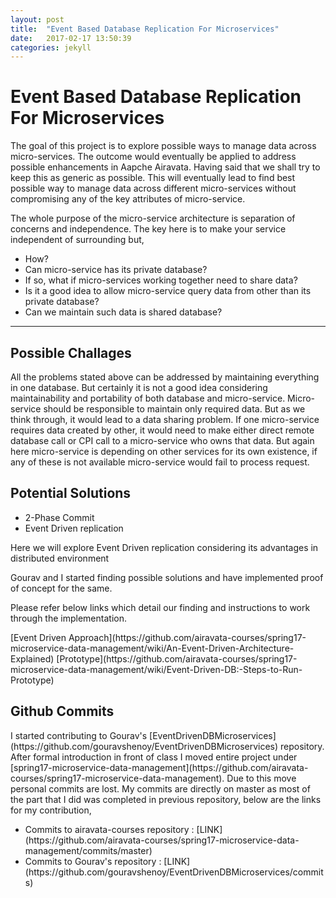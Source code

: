 ```yaml
---
layout: post
title:  "Event Based Database Replication For Microservices"
date:   2017-02-17 13:50:39
categories: jekyll
---
```


<h1>Event Based Database Replication For Microservices</h1>

<p>The goal of this project is to explore possible ways to manage data across micro-services. The outcome would eventually be applied to address possible enhancements in Aapche Airavata. Having said that we shall try to keep this as generic as possible. This will eventually lead to find best possible way to manage data across different micro-services without compromising any of the key attributes of micro-service.</p>

<p>The whole purpose of the micro-service architecture is separation of concerns and independence. The key here is to make your service independent of surrounding but,</p>


<ul>
<li>How?</li>
<li>Can micro-service has its private database?</li>
<li>If so, what if micro-services working together need to share data?</li>
<li>Is it a good idea to allow micro-service query data from other than its private database?</li>
<li>Can we maintain such data is shared database?</li>
</ul>

<hr />

<h2>Possible Challages</h2>

<p>All the problems stated above can be addressed by maintaining everything in one database. But certainly it is not a good idea considering maintainability and portability of both database and micro-service. Micro-service should be responsible to maintain only required data. But as we think through, it would lead to a data sharing problem. If one micro-service requires data created by other, it would need to make either direct remote database call or CPI call to a micro-service who owns that data. But again here micro-service is depending on other services for its own existence, if any of these is not available micro-service would fail to process request.</p>

<h2>Potential Solutions</h2>
<ul>
<li>2-Phase Commit</li>
<li>Event Driven replication</li>
</ul>

<p>Here we will explore Event Driven replication considering its advantages in distributed environment</p>
<p>Gourav and I started finding possible solutions and have implemented proof of concept for the same.
<p>Please refer below links which detail our finding and instructions to work through the implementation.<p>
[Event Driven Approach](https://github.com/airavata-courses/spring17-microservice-data-management/wiki/An-Event-Driven-Architecture-Explained)
[Prototype](https://github.com/airavata-courses/spring17-microservice-data-management/wiki/Event-Driven-DB:-Steps-to-Run-Prototype)

<h2>Github Commits</h2>
I started contributing to Gourav's [EventDrivenDBMicroservices](https://github.com/gouravshenoy/EventDrivenDBMicroservices) repository. After formal introduction in front of class I moved entire project under [spring17-microservice-data-management](https://github.com/airavata-courses/spring17-microservice-data-management). Due to this move personal commits are lost. My commits are directly on master as most of the part that I did was completed in previous repository, below are the links for my contribution,
<ul>
<li>Commits to airavata-courses repository : [LINK](https://github.com/airavata-courses/spring17-microservice-data-management/commits/master)</li>
<li>Commits to Gourav's repository : [LINK](https://github.com/gouravshenoy/EventDrivenDBMicroservices/commits)</li>
</ul>
